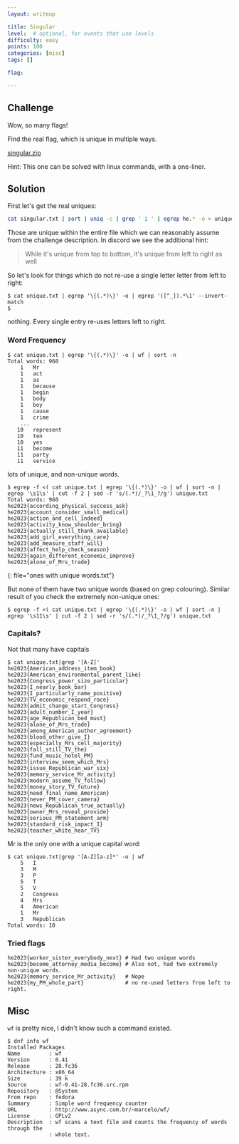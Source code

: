 ```yaml
---
layout: writeup

title: Singular
level:  # optional, for events that use levels
difficulty: easy
points: 100
categories: [misc]
tags: []

flag:

---
```


## Challenge

Wow, so many flags!

Find the real flag, which is unique in multiple ways.

[singular.zip](writeupfiles/singular.zip)

Hint: This one can be solved with linux commands, with a one-liner.

## Solution

First let's get the real uniques:

```bash
cat singular.txt | sort | uniq -c | grep ' 1 ' | egrep he.* -o > unique.txt
```

Those are unique within the entire file which we can reasonably assume from the challenge description. In discord we see the additional hint:

> While it's unique from top to bottom, it's unique from left to right as well

So let's look for things which do not re-use a single letter letter from left to right:

```
$ cat unique.txt | egrep '\{(.*)\}' -o | egrep '([^_]).*\1' --invert-match
$
```

nothing. Every single entry re-uses letters left to right. 

### Word Frequency

```
$ cat unique.txt | egrep '\{(.*)\}' -o | wf | sort -n
Total words: 960
    1	Mr
    1	act
    1	as
    1	because
    1	begin
    1	body
    1	boy
    1	cause
    1	crime
    ...
   10	represent
   10	ten
   10	yes
   11	become
   11	party
   11	service
```

lots of unique, and non-unique words.

```
$ egrep -f <( cat unique.txt | egrep '\{(.*)\}' -o | wf | sort -n | egrep '\s1\s' | cut -f 2 | sed -r 's/(.*)/_?\1_?/g') unique.txt
Total words: 960
he2023{according_physical_success_ask}
he2023{account_consider_small_medical}
he2023{action_and_cell_indeed}
he2023{activity_know_shoulder_bring}
he2023{actually_still_thank_available}
he2023{add_girl_everything_care}
he2023{add_measure_staff_will}
he2023{affect_help_check_season}
he2023{again_different_economic_improve}
he2023{alone_of_Mrs_trade}
```
{: file="ones with unique words.txt"}

But none of them have two unique words (based on grep colouring). Similar result of you check the extremely non-unique ones:

```
$ egrep -f <( cat unique.txt | egrep '\{(.*)\}' -o | wf | sort -n | egrep '\s11\s' | cut -f 2 | sed -r 's/(.*)/_?\1_?/g') unique.txt
```

### Capitals?

Not that many have capitals

```
$ cat unique.txt|grep '[A-Z]'
he2023{American_address_item_book}
he2023{American_environmental_parent_like}
he2023{Congress_power_size_particular}
he2023{I_nearly_book_bar}
he2023{I_particularly_name_positive}
he2023{TV_economic_respond_race}
he2023{admit_change_start_Congress}
he2023{adult_number_I_year}
he2023{age_Republican_bed_must}
he2023{alone_of_Mrs_trade}
he2023{among_American_author_agreement}
he2023{blood_other_give_I}
he2023{especially_Mrs_cell_majority}
he2023{fall_still_TV_the}
he2023{fund_music_hotel_PM}
he2023{interview_seem_which_Mrs}
he2023{issue_Republican_war_six}
he2023{memory_service_Mr_activity}
he2023{modern_assume_TV_follow}
he2023{money_story_TV_future}
he2023{need_final_name_American}
he2023{never_PM_cover_camera}
he2023{news_Republican_true_actually}
he2023{owner_Mrs_reveal_provide}
he2023{serious_PM_statement_arm}
he2023{standard_risk_impact_I}
he2023{teacher_white_hear_TV}
```

Mr is the only one with a unique capital word:

```
$ cat unique.txt|grep '[A-Z][a-z]*' -o | wf
    5	I
    3	M
    3	P
    5	T
    5	V
    2	Congress
    4	Mrs
    4	American
    1	Mr
    3	Republican
Total words: 10
```

### Tried flags

```
he2023{worker_sister_everybody_next} # Had two unique words
he2023{become_attorney_media_become} # Also not, had two extremely non-unique words.
he2023{memory_service_Mr_activity}   # Nope
he2023{my_PM_whole_part}             # no re-used letters from left to right.
```

## Misc

`wf` is pretty nice, I didn't know such a command existed.

```
$ dnf info wf
Installed Packages
Name         : wf
Version      : 0.41
Release      : 28.fc36
Architecture : x86_64
Size         : 39 k
Source       : wf-0.41-28.fc36.src.rpm
Repository   : @System
From repo    : fedora
Summary      : Simple word frequency counter
URL          : http://www.async.com.br/~marcelo/wf/
License      : GPLv2
Description  : wf scans a text file and counts the frequency of words through the
             : whole text.
```
